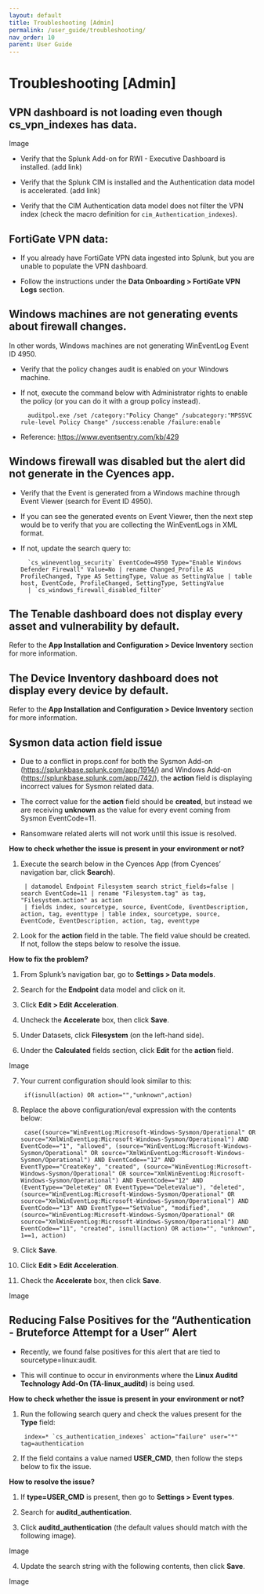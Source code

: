 ```yaml
---
layout: default
title: Troubleshooting [Admin] 
permalink: /user_guide/troubleshooting/
nav_order: 10
parent: User Guide
---
```


# Troubleshooting [Admin]

## VPN dashboard is not loading even though cs_vpn_indexes has data.

Image![]()

* Verify that the Splunk Add-on for RWI - Executive Dashboard is installed. (add link)

* Verify that the Splunk CIM is installed and the Authentication data model is accelerated. (add link)

* Verify that the CIM Authentication data model does not filter the VPN index (check the macro definition for `cim_Authentication_indexes`). 

## FortiGate VPN data:

* If you already have FortiGate VPN data ingested into Splunk, but you are unable to populate the VPN dashboard. 

* Follow the instructions under the **Data Onboarding > FortiGate VPN Logs** section. 

## Windows machines are not generating events about firewall changes.

In other words, Windows machines are not generating WinEventLog Event ID 4950. 

* Verify that the policy changes audit is enabled on your Windows machine. 

* If not, execute the command below with Administrator rights to enable the policy (or you can do it with a group policy instead). 

        auditpol.exe /set /category:"Policy Change" /subcategory:"MPSSVC rule-level Policy Change" /success:enable /failure:enable 

* Reference: https://www.eventsentry.com/kb/429  

## Windows firewall was disabled but the alert did not generate in the Cyences app. 

* Verify that the Event is generated from a Windows machine through Event Viewer (search for Event ID 4950). 

* If you can see the generated events on Event Viewer, then the next step would be to verify that you are collecting the WinEventLogs in XML format. 

* If not, update the search query to: 

        `cs_wineventlog_security` EventCode=4950 Type="Enable Windows Defender Firewall" Value=No | rename Changed_Profile AS ProfileChanged, Type AS SettingType, Value as SettingValue | table host, EventCode, ProfileChanged, SettingType, SettingValue 
        | `cs_windows_firewall_disabled_filter` 

## The Tenable dashboard does not display every asset and vulnerability by default. 

Refer to the **App Installation and Configuration > Device Inventory** section for more information. 

## The Device Inventory dashboard does not display every device by default. 

Refer to the **App Installation and Configuration > Device Inventory** section for more information.

## Sysmon data action field issue

* Due to a conflict in props.conf for both the Sysmon Add-on (https://splunkbase.splunk.com/app/1914/) and Windows Add-on (https://splunkbase.splunk.com/app/742/), the **action** field is displaying incorrect values for Sysmon related data. 

* The correct value for the **action** field should be **created**, but instead we are receiving **unknown** as the value for every event coming from Sysmon EventCode=11. 

* Ransomware related alerts will not work until this issue is resolved. 

**How to check whether the issue is present in your environment or not?** 

1. Execute the search below in the Cyences App (from Cyences’ navigation bar, click **Search**).

        | datamodel Endpoint Filesystem search strict_fields=false | search EventCode=11 | rename "Filesystem.tag" as tag, "Filesystem.action" as action
        | fields index, sourcetype, source, EventCode, EventDescription, action, tag, eventtype | table index, sourcetype, source, EventCode, EventDescription, action, tag, eventtype

2. Look for the **action** field in the table. The field value should be created. If not, follow the steps below to resolve the issue.

**How to fix the problem?**

1. From Splunk’s navigation bar, go to **Settings > Data models**.

2. Search for the **Endpoint** data model and click on it. 

3. Click **Edit > Edit Acceleration**. 

4. Uncheck the **Accelerate** box, then click **Save**.

5. Under Datasets, click **Filesystem** (on the left-hand side). 

6. Under the **Calculated** fields section, click **Edit** for the **action** field. 

Image![]()

7. Your current configuration should look similar to this: 

        if(isnull(action) OR action="","unknown",action) 

8. Replace the above configuration/eval expression with the contents below: 

        case((source="WinEventLog:Microsoft-Windows-Sysmon/Operational" OR source="XmlWinEventLog:Microsoft-Windows-Sysmon/Operational") AND EventCode=="1", "allowed", (source="WinEventLog:Microsoft-Windows-Sysmon/Operational" OR source="XmlWinEventLog:Microsoft-Windows-Sysmon/Operational") AND EventCode=="12" AND EventType=="CreateKey", "created", (source="WinEventLog:Microsoft-Windows-Sysmon/Operational" OR source="XmlWinEventLog:Microsoft-Windows-Sysmon/Operational") AND EventCode=="12" AND (EventType=="DeleteKey" OR EventType=="DeleteValue"), "deleted", (source="WinEventLog:Microsoft-Windows-Sysmon/Operational" OR source="XmlWinEventLog:Microsoft-Windows-Sysmon/Operational") AND EventCode=="13" AND EventType=="SetValue", "modified", (source="WinEventLog:Microsoft-Windows-Sysmon/Operational" OR source="XmlWinEventLog:Microsoft-Windows-Sysmon/Operational") AND EventCode=="11", "created", isnull(action) OR action="", "unknown", 1==1, action)

9. Click **Save**.

10. Click **Edit > Edit Acceleration**.

11. Check the **Accelerate** box, then click **Save**.  

Image![]()

## Reducing False Positives for the “Authentication - Bruteforce Attempt for a User” Alert 

* Recently, we found false positives for this alert that are tied to sourcetype=linux:audit. 

* This will continue to occur in environments where the **Linux Auditd Technology Add-On (TA-linux_auditd)** is being used.  

**How to check whether the issue is present in your environment or not?**

1. Run the following search query and check the values present for the **Type** field: 

        index=* `cs_authentication_indexes` action="failure" user="*" tag=authentication 

2. If the field contains a value named **USER_CMD**, then follow the steps below to fix the issue. 

**How to resolve the issue?**

1. If **type=USER_CMD** is present, then go to **Settings > Event types**. 

2. Search for **auditd_authentication**. 

3. Click **auditd_authentication** (the default values should match with the following image). 

Image![]()

4. Update the search string with the following contents, then click **Save**. 

Image![]()